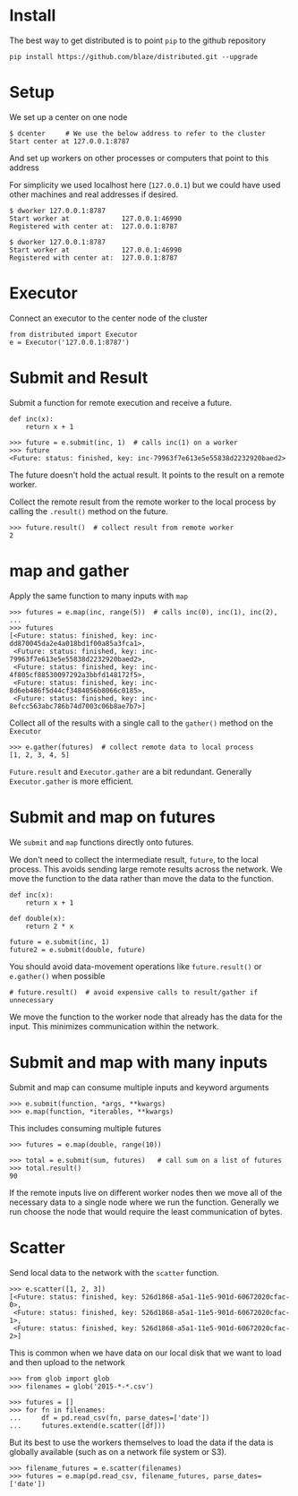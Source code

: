 Install
=======

The best way to get distributed is to point `pip` to the github repository

    pip install https://github.com/blaze/distributed.git --upgrade

Setup
=====

We set up a center on one node

    $ dcenter     # We use the below address to refer to the cluster
    Start center at 127.0.0.1:8787

And set up workers on other processes or computers that point to this address

For simplicity we used localhost here (`127.0.0.1`) but we could have used
other machines and real addresses if desired.

    $ dworker 127.0.0.1:8787
    Start worker at             127.0.0.1:46990
    Registered with center at:  127.0.0.1:8787

    $ dworker 127.0.0.1:8787
    Start worker at             127.0.0.1:46990
    Registered with center at:  127.0.0.1:8787


Executor
=======

Connect an executor to the center node of the cluster

    from distributed import Executor
    e = Executor('127.0.0.1:8787')


Submit and Result
=================

Submit a function for remote execution and receive a future.

    def inc(x):
        return x + 1

    >>> future = e.submit(inc, 1)  # calls inc(1) on a worker
    >>> future
    <Future: status: finished, key: inc-79963f7e613e5e55838d2232920baed2>

The future doesn't hold the actual result.  It points to the result on a remote
worker.

Collect the remote result from the remote worker to the local process by
calling the `.result()` method on the future.

    >>> future.result()  # collect result from remote worker
    2


map and gather
==============

Apply the same function to many inputs with `map`

    >>> futures = e.map(inc, range(5))  # calls inc(0), inc(1), inc(2), ...
    >>> futures
    [<Future: status: finished, key: inc-dd870045da2e4a018bd1f00a85a3fca1>,
     <Future: status: finished, key: inc-79963f7e613e5e55838d2232920baed2>,
     <Future: status: finished, key: inc-4f805cf88530097292a3bbfd148172f5>,
     <Future: status: finished, key: inc-8d6eb486f5d44cf3484056b8066c0185>,
     <Future: status: finished, key: inc-8efcc563abc786b74d7003c06b8ae7b7>]


Collect all of the results with a single call to the `gather()` method on the
`Executor`

    >>> e.gather(futures)  # collect remote data to local process
    [1, 2, 3, 4, 5]

`Future.result` and `Executor.gather` are a bit redundant.  Generally
`Executor.gather` is more efficient.


Submit and map on futures
=========================

We `submit` and `map` functions directly onto futures.

We don't need to collect the intermediate result, `future`, to the local
process.  This avoids sending large remote results across the network.  We move
the function to the data rather than move the data to the function.

    def inc(x):
        return x + 1

    def double(x):
        return 2 * x

    future = e.submit(inc, 1)
    future2 = e.submit(double, future)

You should avoid data-movement operations like `future.result()` or `
e.gather()` when possible

    # future.result()  # avoid expensive calls to result/gather if unnecessary

We move the function to the worker node that already has the data for the
input.  This minimizes communication within the network.


Submit and map with many inputs
===============================

Submit and map can consume multiple inputs and keyword arguments

    >>> e.submit(function, *args, **kwargs)
    >>> e.map(function, *iterables, **kwargs)

This includes consuming multiple futures

    >>> futures = e.map(double, range(10))

    >>> total = e.submit(sum, futures)   # call sum on a list of futures
    >>> total.result()
    90

If the remote inputs live on different worker nodes then we move all of the
necessary data to a single node where we run the function.  Generally we run
choose the node that would require the least communication of bytes.


Scatter
=======

Send local data to the network with the `scatter` function.

    >>> e.scatter([1, 2, 3])
    [<Future: status: finished, key: 526d1868-a5a1-11e5-901d-60672020cfac-0>,
     <Future: status: finished, key: 526d1868-a5a1-11e5-901d-60672020cfac-1>,
     <Future: status: finished, key: 526d1868-a5a1-11e5-901d-60672020cfac-2>]

This is common when we have data on our local disk that we want to load and
then upload to the network

    >>> from glob import glob
    >>> filenames = glob('2015-*-*.csv')

    >>> futures = []
    >>> for fn in filenames:
    ...     df = pd.read_csv(fn, parse_dates=['date'])
    ...     futures.extend(e.scatter([df]))

But its best to use the workers themselves to load the data if the data is
globally available (such as on a network file system or S3).

    >>> filename_futures = e.scatter(filenames)
    >>> futures = e.map(pd.read_csv, filename_futures, parse_dates=['date'])
